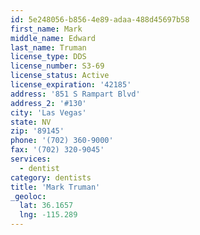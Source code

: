 ```yaml
---
id: 5e248056-b856-4e89-adaa-488d45697b58
first_name: Mark
middle_name: Edward
last_name: Truman
license_type: DDS
license_number: S3-69
license_status: Active
license_expiration: '42185'
address: '851 S Rampart Blvd'
address_2: '#130'
city: 'Las Vegas'
state: NV
zip: '89145'
phone: '(702) 360-9000'
fax: '(702) 320-9045'
services:
  - dentist
category: dentists
title: 'Mark Truman'
_geoloc:
  lat: 36.1657
  lng: -115.289
---
```

